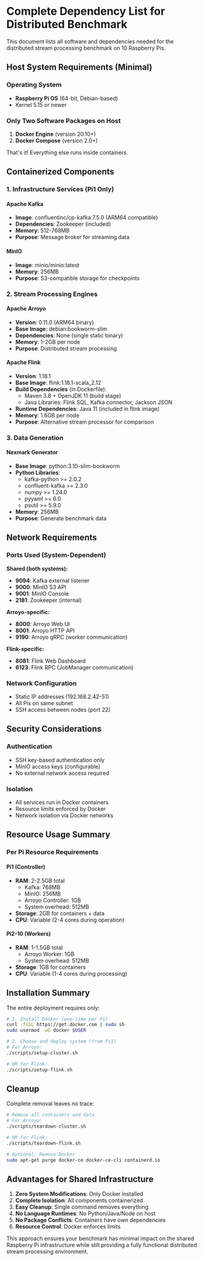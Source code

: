 # Complete Dependency List for Distributed Benchmark

This document lists all software and dependencies needed for the distributed stream processing benchmark on 10 Raspberry Pis.

## Host System Requirements (Minimal)

### Operating System
- **Raspberry Pi OS** (64-bit, Debian-based)
- Kernel 5.15 or newer

### Only Two Software Packages on Host
1. **Docker Engine** (version 20.10+)
2. **Docker Compose** (version 2.0+)

That's it! Everything else runs inside containers.

## Containerized Components

### 1. Infrastructure Services (Pi1 Only)

#### Apache Kafka
- **Image**: confluentinc/cp-kafka:7.5.0 (ARM64 compatible)
- **Dependencies**: Zookeeper (included)
- **Memory**: 512-768MB
- **Purpose**: Message broker for streaming data

#### MinIO
- **Image**: minio/minio:latest
- **Memory**: 256MB
- **Purpose**: S3-compatible storage for checkpoints

### 2. Stream Processing Engines

#### Apache Arroyo
- **Version**: 0.11.0 (ARM64 binary)
- **Base Image**: debian:bookworm-slim
- **Dependencies**: None (single static binary)
- **Memory**: 1-2GB per node
- **Purpose**: Distributed stream processing

#### Apache Flink
- **Version**: 1.18.1
- **Base Image**: flink:1.18.1-scala_2.12
- **Build Dependencies** (in Dockerfile):
  - Maven 3.8 + OpenJDK 11 (build stage)
  - Java Libraries: Flink SQL, Kafka connector, Jackson JSON
- **Runtime Dependencies**: Java 11 (included in flink image)
- **Memory**: 1.6GB per node
- **Purpose**: Alternative stream processor for comparison

### 3. Data Generation

#### Nexmark Generator
- **Base Image**: python:3.10-slim-bookworm
- **Python Libraries**:
  - kafka-python >= 2.0.2
  - confluent-kafka >= 2.3.0
  - numpy >= 1.24.0
  - pyyaml >= 6.0
  - psutil >= 5.9.0
- **Memory**: 256MB
- **Purpose**: Generate benchmark data

## Network Requirements

### Ports Used (System-Dependent)

**Shared (both systems):**
- **9094**: Kafka external listener
- **9000**: MinIO S3 API
- **9001**: MinIO Console
- **2181**: Zookeeper (internal)

**Arroyo-specific:**
- **8000**: Arroyo Web UI
- **8001**: Arroyo HTTP API
- **9190**: Arroyo gRPC (worker communication)

**Flink-specific:**
- **8081**: Flink Web Dashboard
- **6123**: Flink RPC (JobManager communication)

### Network Configuration
- Static IP addresses (192.168.2.42-51)
- All Pis on same subnet
- SSH access between nodes (port 22)

## Security Considerations

### Authentication
- SSH key-based authentication only
- MinIO access keys (configurable)
- No external network access required

### Isolation
- All services run in Docker containers
- Resource limits enforced by Docker
- Network isolation via Docker networks

## Resource Usage Summary

### Per Pi Resource Requirements

#### Pi1 (Controller)
- **RAM**: 2-2.5GB total
  - Kafka: 768MB
  - MinIO: 256MB
  - Arroyo Controller: 1GB
  - System overhead: 512MB
- **Storage**: 2GB for containers + data
- **CPU**: Variable (2-4 cores during operation)

#### Pi2-10 (Workers)
- **RAM**: 1-1.5GB total
  - Arroyo Worker: 1GB
  - System overhead: 512MB
- **Storage**: 1GB for containers
- **CPU**: Variable (1-4 cores during processing)

## Installation Summary

The entire deployment requires only:

```bash
# 1. Install Docker (one-time per Pi)
curl -fsSL https://get.docker.com | sudo sh
sudo usermod -aG docker $USER

# 2. Choose and deploy system (from Pi1)
# For Arroyo:
./scripts/setup-cluster.sh

# OR for Flink:
./scripts/setup-flink.sh
```

## Cleanup

Complete removal leaves no trace:

```bash
# Remove all containers and data
# For Arroyo:
./scripts/teardown-cluster.sh

# OR for Flink:
./scripts/teardown-flink.sh

# Optional: Remove Docker
sudo apt-get purge docker-ce docker-ce-cli containerd.io
```

## Advantages for Shared Infrastructure

1. **Zero System Modifications**: Only Docker installed
2. **Complete Isolation**: All components containerized
3. **Easy Cleanup**: Single command removes everything
4. **No Language Runtimes**: No Python/Java/Node on host
5. **No Package Conflicts**: Containers have own dependencies
6. **Resource Control**: Docker enforces limits

This approach ensures your benchmark has minimal impact on the shared Raspberry Pi infrastructure while still providing a fully functional distributed stream processing environment.